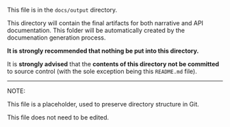 This file is in the `docs/output` directory.

This directory will contain the final artifacts for both narrative and API documentation.
This folder will be automatically created by the documenation generation process.

**It is strongly recommended that nothing be put into this directory.**

It is **strongly advised** that the **contents of this directory not be committed** to source control
(with the sole exception being this `README.md` file).

---

NOTE:

This file is a placeholder, used to preserve directory structure in Git.

This file does not need to be edited.

